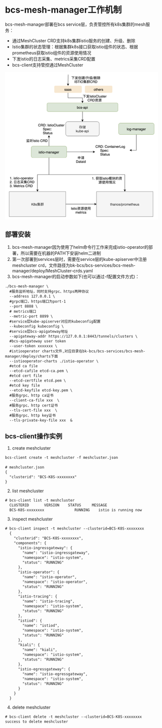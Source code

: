# bcs-mesh-manager工作机制

bcs-mesh-manager部署在bcs service层，负责管控所有k8s集群的mesh服务：

- 通过MeshCluster CRD支持k8s集群istio服务的创建、升级、删除
- Istio集群的状态管理：根据集群k8s接口获取istio组件的状态、根据prometheus获取istio组件的资源使用情况
- 下发istio的日志采集、metrics采集CRD配置
- bcs-client支持管控通过MeshCluster

![bcs-mesh-manager.png](./images/bcs-mesh-manager.png)

## 部署安装

1. bcs-mesh-manager因为使用了helm命令行工作来完成istio-operator的部署，所以需要在机器的PATH下安装helm二进制
2. 第一次部署到services层时，需要在service层的kube-apiserver中注册meshcluster crd，文件路径为bk-bcs/bcs-services/bcs-mesh-manager/deploy/MeshCluster-crds.yaml
3. bcs-mesh-manager的启动参数如下(也可以通过-f配置文件方式)：

```shell
./bcs-mesh-manager \
  #服务监听地址，同时支持grpc、https两种协议
  --address 127.0.0.1 \
  #grpc端口，https端口为port-1
  --port 8888 \
  # metrics端口
  --metric-port 8899 \
  #service层kube-apiserver对应的kubeconfig配置
  --kubeconfig kubeconfig \
  #service层bcs-apigateway地址
  --apigateway-addr https://127.0.0.1:8443/tunnels/clusters \
  #bcs-apigateway user token
  --user-token xxxxxxx \
  #istiooperator charts文件,对应目录在bk-bcs/bcs-services/bcs-mesh-manager/deploy/charts下面
  --istiooperator-charts ./istio-operator \
  #etcd ca file
  --etcd-cafile etcd-ca.pem \
  #etcd cert file
  --etcd-certfile etcd.pem \
  #etcd key file
  --etcd-keyfile etcd-key.pem \
  #服务grpc、http ca证书
  --client-ca-file xxx  \
  #服务grpc、http cert证书
  --tls-cert-file xxx  \
  #服务grpc、http key证书
  --tls-private-key-file xxx  &
```

## bcs-client操作实例

1. create meshcluster

```shell
bcs-client create -t meshcluster -f meshcluster.json

# meshcluster.json
{
  "clusterid": "BCS-K8S-xxxxxxxx"
}
```

2. list meshcluster

```shell
# bcs-client list -t meshcluster
  CLUSTERID       VERSION    STATUS     MESSAGE
  BCS-K8S-xxxxxxxx              RUNNING    istio is running now
```

3. inspect meshcluster

```shell
# bcs-client inspect -t meshcluster --clusterid=BCS-K8S-xxxxxxxx
  {
    "clusterid": "BCS-K8S-xxxxxxxx",
    "components": {
      "istio-ingressgateway": {
        "name": "istio-ingressgateway",
        "namespace": "istio-system",
        "status": "RUNNING"
      },
      "istio-operator": {
        "name": "istio-operator",
        "namespace": "istio-operator",
        "status": "RUNNING"
      },
      "istio-tracing": {
        "name": "istio-tracing",
        "namespace": "istio-system",
        "status": "RUNNING"
      },
      "istiod": {
        "name": "istiod",
        "namespace": "istio-system",
        "status": "RUNNING"
      },
      "kiali": {
        "name": "kiali",
        "namespace": "istio-system",
        "status": "RUNNING"
      },
      "istio-egressgateway": {
        "name": "istio-egressgateway",
        "namespace": "istio-system",
        "status": "RUNNING"
      }
    }
  }
```

4. delete meshcluster

```shell
# bcs-client delete -t meshcluster --clusterid=BCS-K8S-xxxxxxxx
success to delete meshcluster
```
